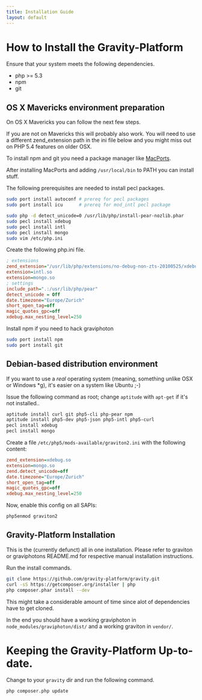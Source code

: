 ```yaml
---
title: Installation Guide
layout: default
---
```

# How to Install the Gravity-Platform

Ensure that your system meets the following dependencies.

* php >= 5.3
* npm
* git

## OS X Mavericks environment preparation

On OS X Mavericks you can follow the next few steps.

If you are not on Mavericks this will probably also work. You will
need to use a different zend_extension path in the ini file below
and you might miss out on PHP 5.4 features on older OSX.

To install npm and git you need a package manager like [MacPorts](http://www.macports.org/).

After installing MacPorts and adding ``/usr/local/bin`` to PATH you can install stuff.

The following prerequisites are needed to install pecl packages.

````bash
sudo port install autoconf # prereq for pecl packages
sudo port install icu      # prereq for mod_intl pecl package
````

````bash
sudo php -d detect_unicode=0 /usr/lib/php/install-pear-nozlib.phar
sudo pecl install xdebug
sudo pecl install intl
sudo pecl install mongo
sudo vim /etc/php.ini
````

Create the following php.ini file.

````ini
; extensions
zend_extension="/usr/lib/php/extensions/no-debug-non-zts-20100525/xdebug.so"
extension=intl.so
extension=mongo.so
; settings
include_path=".:/usr/lib/php/pear"
detect_unicode = Off
date.timezone="Europe/Zurich"
short_open_tag=off
magic_quotes_gpc=off
xdebug.max_nesting_level=250
````

Install npm if you need to hack graviphoton

````bash
sudo port install npm
sudo port install git
````

## Debian-based distribution environment

If you want to use a *real* operating system (meaning, something unlike OSX or Windows *g), it's easier on a system like Ubuntu ;-)

Issue the following command as root; change `aptitude` with `apt-get` if it's not installed..

```bash
aptitude install curl git php5-cli php-pear npm
aptitude install php5-dev php5-json php5-intl php5-curl
pecl install xdebug
pecl install mongo
```

Create a file `/etc/php5/mods-available/graviton2.ini` with the following content:

```ini
zend_extension=xdebug.so
extension=mongo.so
zend.detect_unicode=off
date.timezone="Europe/Zurich"
short_open_tag=off
magic_quotes_gpc=off
xdebug.max_nesting_level=250
```

Now, enable this config on all SAPIs:

```bash
php5enmod graviton2
```

## Gravity-Platform Installation

This is the (currently defunct) all in one installation. Please refer to graviton
or graviphotons README.md for respective manual installation instructions.

Run the install commands.

````bash
git clone https://github.com/gravity-platform/gravity.git
curl -sS https://getcomposer.org/installer | php
php composer.phar install --dev
````

This might take a considerable amount of time since alot
of dependencies have to get cloned.

In the end you should have a working graviphoton in
````node_modules/graviphoton/dist/```` and a working
graviton in ````vendor/````.

# Keeping the Gravity-Platform Up-to-date.

Change to your ````gravity```` dir and run the following command.

````bash
php composer.php update
````
